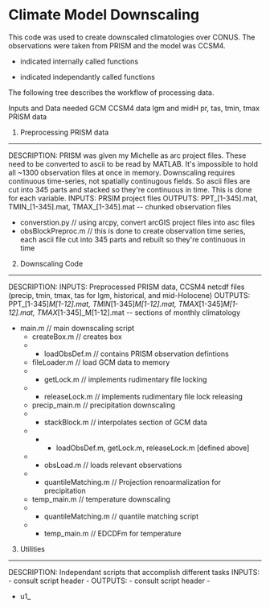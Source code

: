 Climate Model Downscaling
=========================

This code was used to create downscaled climatologies over CONUS. The observations were taken from PRISM and the model was CCSM4.

* indicated internally called functions
- indicated independantly called functions

The following tree describes the workflow of processing data.

Inputs and Data needed
GCM CCSM4 data lgm and midH pr, tas, tmin, tmax
PRISM data 

1. Preprocessing PRISM data
---------------------------
DESCRIPTION: PRISM was given my Michelle as arc project files. These need to be converted to ascii to be read by MATLAB. It's impossible to hold all ~1300 observation files at once in memory. Downscaling requires continuous time-series, not spatially continugous fields. So ascii files are cut into 345 parts and stacked so they're continuous in time. This is done for each variable.
INPUTS: PRSIM project files
OUTPUTS: PPT_[1-345].mat, TMIN_[1-345].mat, TMAX_[1-345].mat -- chunked observation files

- converstion.py // using arcpy, convert arcGIS project files into asc files
- obsBlockPreproc.m // this is done to create observation time series, each ascii file cut into 345 parts and rebuilt so they're continuous in time


2. Downscaling Code
-------------------
DESCRIPTION: 
INPUTS: Preprocessed PRISM data, CCSM4 netcdf files (precip, tmin, tmax, tas for lgm, historical, and mid-Holocene)
OUTPUTS: PPT_[1-345]_M[1-12].mat, TMIN_[1-345]_M[1-12].mat, TMAX_[1-345]_M[1-12].mat, TMAX_[1-345]_M[1-12].mat -- sections of monthly climatology

- main.m // main downscaling script
  * createBox.m // creates box
  * * loadObsDef.m // contains PRISM observation defintions
  * fileLoader.m // load GCM data to memory
  * * getLock.m // implements rudimentary file locking
  * * releaseLock.m // implements rudimentary file lock releasing
  * precip_main.m // precipitation downscaling
  * * stackBlock.m // interpolates section of GCM data
  * * * loadObsDef.m, getLock.m, releaseLock.m [defined above]
  * * obsLoad.m // loads relevant observations
  * * quantileMatching.m // Projection renoarmalization for precipitation
  * temp_main.m // temperature downscaling
  * * quantileMatching.m // quantile matching script
  * * temp_main.m // EDCDFm for temperature
  
3. Utilities
-------------------
DESCRIPTION: Independant scripts that accomplish different tasks
INPUTS: - consult script header -
OUTPUTS: - consult script header -

- u1_

